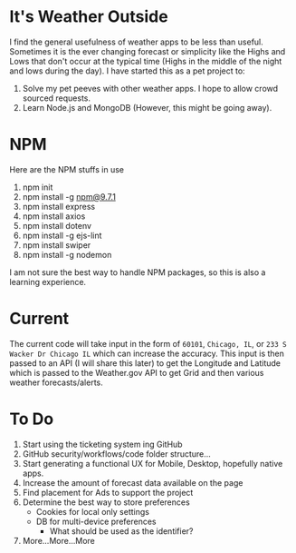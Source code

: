 # It's Weather Outside
I find the general usefulness of weather apps to be less than useful. Sometimes it is the ever changing forecast or simplicity like the Highs and Lows that don't occur at the typical time (Highs in the middle of the night and lows during the day). I have started this as a pet project to:

1. Solve my pet peeves with other weather apps. I hope to allow crowd sourced requests.
2. Learn Node.js and MongoDB (However, this might be going away).

# NPM
Here are the NPM stuffs in use

1. npm init
2. npm install -g npm@9.7.1
3. npm install express
4. npm install axios
5. npm install dotenv
6. npm install -g ejs-lint
7. npm install swiper
8. npm install -g nodemon

I am not sure the best way to handle NPM packages, so this is also a learning experience.

# Current
The current code will take input in the form of `60101`, `Chicago, IL`, or `233 S Wacker Dr Chicago IL` which can increase the accuracy. This input is then passed to an API (I will share this later) to get the Longitude and Latitude which is passed to the Weather.gov API to get Grid and then various weather forecasts/alerts.

# To Do
1. Start using the ticketing system ing GitHub
2. GitHub security/workflows/code folder structure...
2. Start generating a functional UX for Mobile, Desktop, hopefully native apps.
3. Increase the amount of forecast data available on the page
4. Find placement for Ads to support the project
5. Determine the best way to store preferences
    * Cookies for local only settings
    * DB for multi-device preferences
        - What should be used as the identifier?
6. More...More...More
